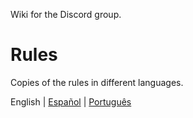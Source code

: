 Wiki for the Discord group.

# Rules
Copies of the rules in different languages.

English | [Español](https://github.com/OracleNine/English/wiki/Reglas) | [Português](https://github.com/OracleNine/English/wiki/Regras)

